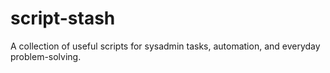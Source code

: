 # script-stash
A collection of useful scripts for sysadmin tasks, automation, and everyday problem-solving.
